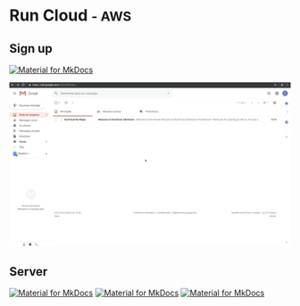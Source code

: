 # Run Cloud <small>- AWS</small>

## Sign up

[![Material for MkDocs](assets/images/aws/run-cloud/en/1.gif)](assets/images/aws/run-cloud/en/1.gif)

[![Material for MkDocs](assets/images/aws/run-cloud/en/2.gif)](assets/images/aws/run-cloud/en/2.gif)

## Server
[![Material for MkDocs](assets/images/aws/run-cloud/en/3.gif)](assets/images/aws/run-cloud/en/3.gif)
[![Material for MkDocs](assets/images/aws/run-cloud/en/4.gif)](assets/images/aws/run-cloud/en/4.gif)
[![Material for MkDocs](assets/images/aws/run-cloud/en/5.gif)](assets/images/aws/run-cloud/en/5.gif)
